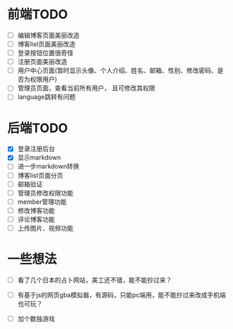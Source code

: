# 前端TODO
 - [ ] 编辑博客页面美丽改造
 - [ ] 博客list页面美丽改造
 - [ ] 登录按钮位置很奇怪
 - [ ] 注册页面美丽改造
 - [ ] 用户中心页面(暂时显示头像、个人介绍、姓名、邮箱、性别、修改密码、是否为权限用户)
 - [ ] 管理员页面，查看当前所有用户， 且可修改其权限
 - [ ] language跳转有问题
   
# 后端TODO
 - [x] 登录注册后台
 - [x] 显示markdown
 - [ ] 进一步markdown转换
 - [ ] 博客list页面分页
 - [ ] 邮箱验证
 - [ ] 管理员修改权限功能
 - [ ] member管理功能
 - [ ] 修改博客功能
 - [ ] 评论博客功能
 - [ ] 上传图片、视频功能
 
 # 一些想法
 - [ ] 看了几个日本的占卜网站，美工还不错，能不能抄过来？
 - [ ] 有基于js的网页gba模拟器，有源码，只能pc端用，能不能抄过来改成手机端也可玩？
 - [ ] 加个数独游戏
 
